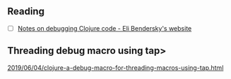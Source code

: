 

## Reading

- [ ] [Notes on debugging Clojure code - Eli Bendersky's website](https://eli.thegreenplace.net/2017/notes-on-debugging-clojure-code/)


## Threading debug macro using tap>

[2019/06/04/clojure-a-debug-macro-for-threading-macros-using-tap.html](https://andersmurphy.com/2019/06/04/clojure-a-debug-macro-for-threading-macros-using-tap.html)